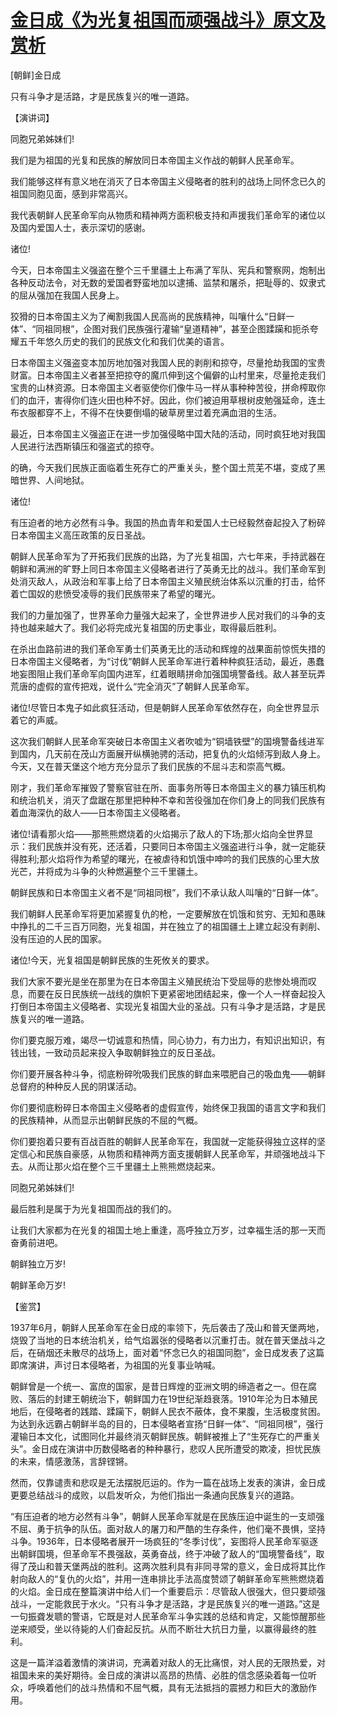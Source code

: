 # [金日成《为光复祖国而顽强战斗》原文及赏析](https://www.vrrw.net/wx/14557.html)

[朝鲜]金日成

只有斗争才是活路，才是民族复兴的唯一道路。

【演讲词】

同胞兄弟姊妹们!

我们是为祖国的光复和民族的解放同日本帝国主义作战的朝鲜人民革命军。

我们能够这样有意义地在消灭了日本帝国主义侵略者的胜利的战场上同怀念已久的祖国同胞见面，感到非常高兴。

我代表朝鲜人民革命军向从物质和精神两方面积极支持和声援我们革命军的诸位以及国内爱国人士，表示深切的感谢。

诸位!

今天，日本帝国主义强盗在整个三千里疆土上布满了军队、宪兵和警察网，炮制出各种反动法令，对无数的爱国者野蛮地加以逮捕、监禁和屠杀，把耻辱的、奴隶式的屈从强加在我国人民身上。

狡猾的日本帝国主义为了阉割我国人民高尚的民族精神，叫嚷什么“日鲜一体”、“同祖同根”，企图对我们民族强行灌输“皇道精神”，甚至企图蹂躏和扼杀夸耀五千年悠久历史的我们的民族文化和我们优美的语言。

日本帝国主义强盗变本加厉地加强对我国人民的剥削和掠夺，尽量抢劫我国的宝贵财富。日本帝国主义者甚至把掠夺的魔爪伸到这个偏僻的山村里来，尽量抢走我们宝贵的山林资源。日本帝国主义者驱使你们像牛马一样从事种种苦役，拼命榨取你们的血汗，害得你们连火田也种不好。因此，你们被迫用草根树皮勉强延命，连土布衣服都穿不上，不得不在快要倒塌的破草房里过着充满血泪的生活。

最近，日本帝国主义强盗正在进一步加强侵略中国大陆的活动，同时疯狂地对我国人民进行法西斯镇压和强盗式的掠夺。

的确，今天我们民族正面临着生死存亡的严重关头，整个国土荒芜不堪，变成了黑暗世界、人间地狱。

诸位!

有压迫者的地方必然有斗争。我国的热血青年和爱国人士已经毅然奋起投入了粉碎日本帝国主义高压政策的反日圣战。



朝鲜人民革命军为了开拓我们民族的出路，为了光复祖国，六七年来，手持武器在朝鲜和满洲的旷野上同日本帝国主义侵略者进行了英勇无比的战斗。我们革命军到处消灭敌人，从政治和军事上给了日本帝国主义殖民统治体系以沉重的打击，给怀着亡国奴的悲愤受凌辱的我们民族带来了希望的曙光。

我们的力量加强了，世界革命力量强大起来了，全世界进步人民对我们的斗争的支持也越来越大了。我们必将完成光复祖国的历史事业，取得最后胜利。

在杀出血路前进的我们革命军勇士们英勇无比的活动和辉煌的战果面前惊慌失措的日本帝国主义侵略者，为“讨伐”朝鲜人民革命军进行着种种疯狂活动，最近，愚蠢地妄图阻止我们革命军向国内进军，红着眼睛拼命加强国境警备线。敌人甚至玩弄荒唐的虚假的宣传把戏，说什么“完全消灭”了朝鲜人民革命军。

诸位!尽管日本鬼子如此疯狂活动，但是朝鲜人民革命军依然存在，向全世界显示着它的声威。

这次我们朝鲜人民革命军突破日本帝国主义者吹嘘为“铜墙铁壁”的国境警备线进军到国内，几天前在茂山方面展开纵横驰骋的活动，把复仇的火焰倾泻到敌人身上。今天，又在普天堡这个地方充分显示了我们民族的不屈斗志和崇高气概。

刚才，我们革命军摧毁了警察官驻在所、面事务所等日本帝国主义的暴力镇压机构和统治机关，消灭了盘踞在那里把种种不幸和苦役强加在你们身上的同我们民族有着血海深仇的敌人——日本帝国主义侵略者。

诸位!请看那火焰——那熊熊燃烧着的火焰揭示了敌人的下场;那火焰向全世界显示：我们民族并没有死，还活着，只要同日本帝国主义强盗进行斗争，就一定能获得胜利;那火焰将作为希望的曙光，在被虐待和饥饿中呻吟的我们民族的心里大放光芒，并将成为斗争的火种燃遍整个三千里疆土。

朝鲜民族和日本帝国主义者不是“同祖同根”，我们不承认敌人叫嚷的“日鲜一体”。

我们朝鲜人民革命军将更加紧握复仇的枪，一定要解放在饥饿和贫穷、无知和愚昧中挣扎的二千三百万同胞，光复祖国，并在独立了的祖国疆土上建立起没有剥削、没有压迫的人民的国家。

诸位!今天，光复祖国是朝鲜民族的生死攸关的要求。

我们大家不要光是坐在那里为在日本帝国主义殖民统治下受屈辱的悲惨处境而叹息，而要在反日民族统一战线的旗帜下更紧密地团结起来，像一个人一样奋起投入打倒日本帝国主义侵略者、实现光复祖国大业的圣战。只有斗争才是活路，才是民族复兴的唯一道路。

你们要克服万难，竭尽一切诚意和热情，同心协力，有力出力，有知识出知识，有钱出钱，一致动员起来投入争取朝鲜独立的反日圣战。

你们要开展各种斗争，彻底粉碎吮吸我们民族的鲜血来喂肥自己的吸血鬼——朝鲜总督府的种种反人民的阴谋活动。

你们要彻底粉碎日本帝国主义侵略者的虚假宣传，始终保卫我国的语言文字和我们的民族精神，从而显示出朝鲜民族的不屈的气概。

你们要抱着只要有百战百胜的朝鲜人民革命军在，我国就一定能获得独立这样的坚定信心和民族自豪感，从物质和精神两方面支援朝鲜人民革命军，并顽强地战斗下去。从而让那火焰在整个三千里疆土上熊熊燃烧起来。

同胞兄弟姊妹们!

最后胜利是属于为光复祖国而战的我们的。

让我们大家都为在光复的祖国土地上重逢，高呼独立万岁，过幸福生活的那一天而奋勇前进吧。

朝鲜独立万岁!

朝鲜革命万岁!

【鉴赏】

1937年6月，朝鲜人民革命军在金日成的率领下，先后袭击了茂山和普天堡两地，烧毁了当地的日本统治机关，给气焰嚣张的侵略者以沉重打击。就在普天堡战斗之后，在硝烟还未散尽的战场上，面对着“怀念已久的祖国同胞”，金日成发表了这篇即席演讲，声讨日本侵略者，为祖国的光复事业呐喊。

朝鲜曾是一个统一、富庶的国家，是昔日辉煌的亚洲文明的缔造者之一。但在腐败、落后的封建王朝统治下，朝鲜国力在19世纪渐趋衰落。1910年沦为日本殖民地后，在侵略者的践踏、蹂躏下，朝鲜人民衣不蔽体，食不果腹，生活极度贫困。为达到永远霸占朝鲜半岛的目的，日本侵略者宣扬“日鲜一体”、“同祖同根”，强行灌输日本文化，试图同化并最终消灭朝鲜民族。朝鲜被推上了“生死存亡的严重关头”。金日成在演讲中历数侵略者的种种暴行，悲叹人民所遭受的欺凌，担忧民族的未来，情感激荡，言辞铿锵。

然而，仅靠谴责和悲叹是无法摆脱厄运的。作为一篇在战场上发表的演讲，金日成更要总结战斗的成败，以启发听众，为他们指出一条通向民族复兴的道路。

“有压迫者的地方必然有斗争”，朝鲜人民革命军就是在民族压迫中诞生的一支顽强不屈、勇于抗争的队伍。面对敌人的屠刀和严酷的生存条件，他们毫不畏惧，坚持斗争。1936年，日本侵略者展开一场疯狂的“冬季讨伐”，妄图将人民革命军驱逐出朝鲜国境，但革命军不畏强敌，英勇奋战，终于冲破了敌人的“国境警备线”，取得了茂山和普天堡两战的胜利。这两次胜利具有非同寻常的意义，金日成将其比作射向敌人的“复仇的火焰”，并用一连串排比手法高度赞颂了朝鲜革命军熊熊燃烧着的火焰。金日成在整篇演讲中给人们一个重要启示：尽管敌人很强大，但只要顽强战斗，一定能救民于水火。“只有斗争才是活路，才是民族复兴的唯一道路。”这是一句振聋发聩的警语，它既是对人民革命军斗争实践的总结和肯定，又能惊醒那些逆来顺受，坐以待毙的人们奋起反抗。从而不断壮大抗日力量，以赢得最终的胜利。

这是一篇洋溢着激情的演讲词，充满着对敌人的无比痛恨，对人民的无限热爱，对祖国未来的美好期待。金日成的演讲以高昂的热情、必胜的信念感染着每一位听众，呼唤着他们的战斗热情和不屈气概，具有无法抵挡的震撼力和巨大的激励作用。

